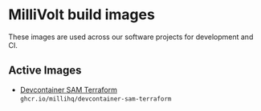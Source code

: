 # MilliVolt build images

These images are used across our software projects for development and CI.

## Active Images

- [Devcontainer SAM Terraform](./devcontainer-sam-terraform)  
  `ghcr.io/millihq/devcontainer-sam-terraform`
